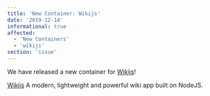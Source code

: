 ```yaml
---
title: 'New Container: Wikijs'
date: '2019-12-14'
informational: true
affected:
  - 'New Containers'
  - 'wikijs'
section: 'issue'
---
```

We have released a new container for [Wikijs](https://github.com/linuxserver/docker-wikijs)!

[Wikijs](https://github.com/Requarks/wiki) A modern, lightweight and powerful wiki app built on NodeJS.